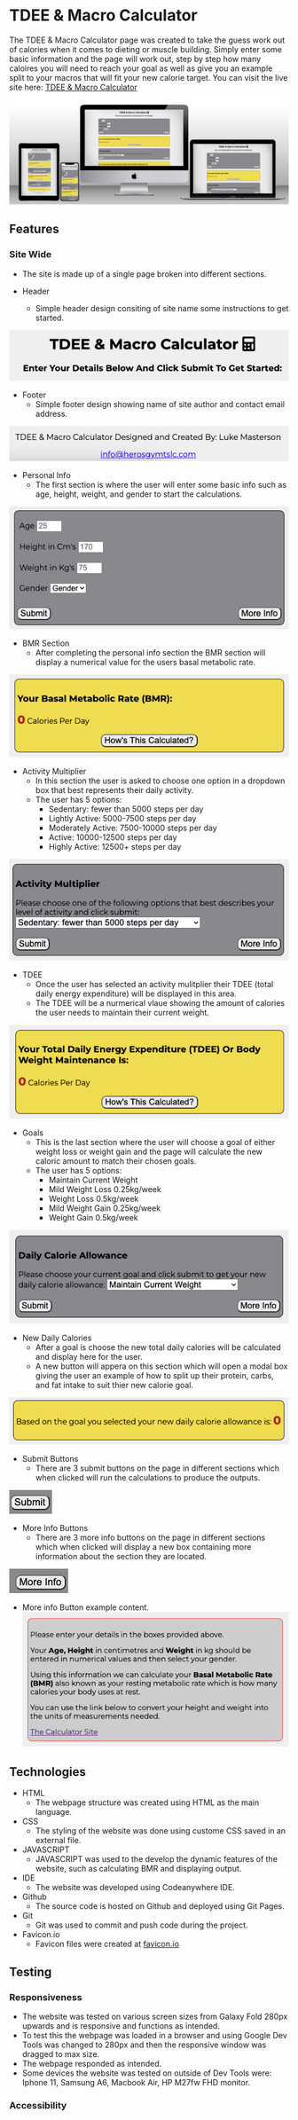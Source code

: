 # TDEE & Macro Calculator

The TDEE & Macro Calculator page was created to take the guess work out of calories when it comes to dieting or muscle building. Simply enter some basic information and the page will work out, step by step how many caloires you will need to reach your goal as well as give you an example split to your macros that will fit your new calorie target. You can visit the live site here: [TDEE & Macro Calculator](https://defridge.github.io/Portfolio-2-TDEE-calculator/)

![Responsive Mockup](docs/readme_images/mockup.webp)


## Features

### Site Wide

- The site is made up of a single page broken into different sections.

- Header
  - Simple header design consiting of site name some instructions to get started.

![Header](docs/readme_images/Header.png)

- Footer
  - Simple footer design showing name of site author and contact email address.

![Footer](docs/readme_images/Footer.png)

- Personal Info
  - The first section is where the user will enter some basic info such as age, height, weight, and gender to start the calculations.

![Personal Info](docs/readme_images/Info.png)

- BMR Section
  - After completing the personal info section the BMR section will display a numerical value for the users basal metabolic rate.

![BMR](docs/readme_images/bmr.png)

- Activity Multiplier
  - In this section the user is asked to choose one option in a dropdown box that best represents their daily activity.
  - The user has 5 options:
    - Sedentary: fewer than 5000 steps per day
    - Lightly Active: 5000-7500 steps per day
    - Moderately Active: 7500-10000 steps per day
    - Active: 10000-12500 steps per day
    - Highly Active: 12500+ steps per day

![Activity Muliplier](docs/readme_images/activity_multi.png)

- TDEE
  - Once the user has selected an activity mulitplier their TDEE (total daily energy expenditure) will be displayed in this area.
  - The TDEE will be a nurmerical vlaue showing the amount of calories the user needs to maintain their current weight.

![TDEE](docs/readme_images/tdee.png)

- Goals
  - This is the last section where the user will choose a goal of either weight loss or weight gain and the page will calculate the new caloric amount to match their chosen goals.
  - The user has 5 options:
    - Maintain Current Weight
    - Mild Weight Loss 0.25kg/week
    - Weight Loss 0.5kg/week
    - Mild Weight Gain 0.25kg/week
    - Weight Gain 0.5kg/week

![Goals](docs/readme_images/goals.png)

- New Daily Calories
  - After a goal is choose the new total daily calories will be calculated and display here for the user.
  - A new button will appera on this section which will open a modal box giving the user an example of how to split up their protein, carbs, and fat intake to suit thier new calorie goal.

![New Calories](docs/readme_images/newkcals.png)

- Submit Buttons
  - There are 3 submit buttons on the page in different sections which when clicked will run the calculations to produce the outputs.

![Submit Buttons](docs/readme_images/submit.png)

- More Info Buttons
  - There are 3 more info buttons on the page in different sections which when clicked will display a new box containing more information about the section they are located.

![More info Buttons](docs/readme_images/infobutton.png)

- More info Button example content.
![More Info Button Example](docs/readme_images/infobutton_example.png)




## Technologies

- HTML
  - The webpage structure was created using HTML as the main language.
- CSS
  - The styling of the website was done using custome CSS saved in an external file.
- JAVASCRIPT
  - JAVASCRIPT was used to the develop the dynamic features of the website, such as calculating BMR and displaying output.
- IDE
  - The website was developed using Codeanywhere IDE.
- Github
  - The source code is hosted on Github and deployed using Git Pages.
- Git
  - Git was used to commit and push code during the project.
- Favicon.io
  - Favicon files were created at [favicon.io](https://favicon.io/favicon-converter/)


## Testing

### Responsiveness

- The website was tested on various screen sizes from Galaxy Fold 280px upwards and is responsive and functions as intended.
- To test this the webpage was loaded in a browser and using Google Dev Tools was changed to 280px and then the responsive window was dragged to max size.
- The webpage responded as intended.
- Some devices the website was tested on outside of Dev Tools were: Iphone 11, Samsung A6, Macbook Air, HP M27fw FHD monitor.

### Accessibility


